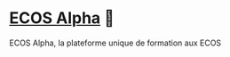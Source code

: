 # [ECOS Alpha](https://wemadeya.github.io/ecos-alpha/) 👀

ECOS Alpha, la plateforme unique de formation aux ECOS
